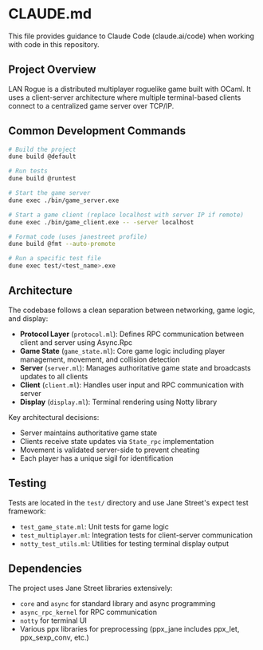# CLAUDE.md

This file provides guidance to Claude Code (claude.ai/code) when
working with code in this repository.

## Project Overview

LAN Rogue is a distributed multiplayer roguelike game built with
OCaml. It uses a client-server architecture where multiple
terminal-based clients connect to a centralized game server over
TCP/IP.

## Common Development Commands

```bash
# Build the project
dune build @default

# Run tests
dune build @runtest

# Start the game server
dune exec ./bin/game_server.exe

# Start a game client (replace localhost with server IP if remote)
dune exec ./bin/game_client.exe -- -server localhost

# Format code (uses janestreet profile)
dune build @fmt --auto-promote

# Run a specific test file
dune exec test/<test_name>.exe
```

## Architecture

The codebase follows a clean separation between networking, game
logic, and display:

- **Protocol Layer** (`protocol.ml`): Defines RPC communication
  between client and server using Async.Rpc
- **Game State** (`game_state.ml`): Core game logic including player
  management, movement, and collision detection
- **Server** (`server.ml`): Manages authoritative game state and
  broadcasts updates to all clients
- **Client** (`client.ml`): Handles user input and RPC communication
  with server
- **Display** (`display.ml`): Terminal rendering using Notty library

Key architectural decisions:

- Server maintains authoritative game state
- Clients receive state updates via `State_rpc` implementation
- Movement is validated server-side to prevent cheating
- Each player has a unique sigil for identification

## Testing

Tests are located in the `test/` directory and use Jane Street's
expect test framework:

- `test_game_state.ml`: Unit tests for game logic
- `test_multiplayer.ml`: Integration tests for client-server
  communication
- `notty_test_utils.ml`: Utilities for testing terminal display output

## Dependencies

The project uses Jane Street libraries extensively:
- `core` and `async` for standard library and async programming
- `async_rpc_kernel` for RPC communication
- `notty` for terminal UI
- Various ppx libraries for preprocessing (ppx_jane includes ppx_let,
  ppx_sexp_conv, etc.)

